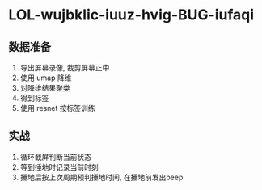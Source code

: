 # LOL-wujbklic-iuuz-hvig-BUG-iufaqi

## 数据准备

1. 导出屏幕录像, 裁剪屏幕正中
2. 使用 umap 降维
3. 对降维结果聚类
4. 得到标签
5. 使用 resnet 按标签训练

## 实战

1. 循环截屏判断当前状态
2. 等到捶地时记录当前时刻
3. 捶地后按上次周期预判捶地时间, 在捶地前发出beep
